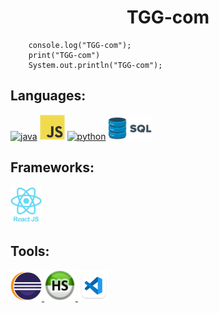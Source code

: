<h1 align="center">TGG-com</h1>

        console.log("TGG-com");
        print("TGG-com")
        System.out.println("TGG-com");
    


## Languages:
<p align="left"> <a href="#"><img src="/picture/java.svg" alt="java" width="40" height="40"/></a> <a href="#"><img src="./picture/js.svg" alt="javascript" width="40" height="40"/></a> <a href="#"><img src="/picture/python.svg" alt="python" width="40" height="40"/></a> <a href="#"> <img width="70px" src="./picture/SQL.png" alt="SQL"/> </a> </p>

## Frameworks:
<p align="left"> <a href="#"> <img width="50px" src="./picture/react.png" alt="react" /> </a> </p>

## Tools:
<p align="left"> <a href="#"> <img width="50x" src="./picture/eclipse.png" alt="eclipse" /> </a> <a href="#"> <img width="50px" src="./picture/heidi.png" alt="heidiSQL" /> </a> <a href="#"> <img width="50px" src="./picture/vscode.png" alt="VScode" /> </a>  </p>




